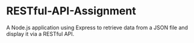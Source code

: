 # RESTful-API-Assignment
A Node.js application using Express to retrieve data from a JSON file and  display it via a RESTful API.
